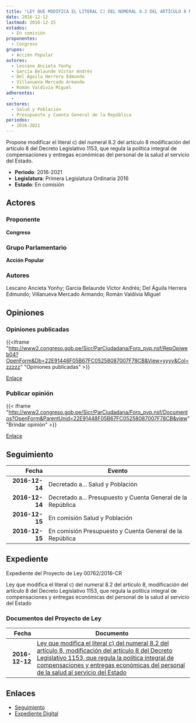 ```yaml
---
title: "LEY QUE MODIFICA EL LITERAL C) DEL NUMERAL 8.2 DEL ARTÍCULO 8 MODIFICACIÓN DEL ARTÍCULO 8 DEL DECRETO LEGISLATIVO 1153, QUE REGULA LA POLÍTICA INTEGRAL DE COMPENSACIONES Y ENTREGAS ECONÓMICAS DEL PERSONAL DE LA SALUD AL SERVICIO DEL ESTADO"
date: 2016-12-12
lastmod: 2016-12-15
estados: 
  - En comisión
proponentes: 
  - Congreso
grupos: 
  - Acción Popular
autores: 
  - Lescano Ancieta Yonhy
  - García Belaunde Víctor Andrés
  - Del Águila Herrera Edmundo
  - Villanueva Mercado Armando
  - Román Valdivia Miguel
adherentes: 
  - 
sectores: 
  - Salud y Población
  - Presupuesto y Cuenta General de la República
periodos: 
  - 2016-2021
---
```


Propone modificar el literal c) del numeral 8.2 del artículo 8 modificación del artículo 8 del Decreto Legislativo 1153, que regula la política integral de compensaciones y entregas económicas del personal de la salud al servicio del Estado.

- **Periodo**: 2016-2021
- **Legislatura**: Primera Legislatura Ordinaria 2016
- **Estado**: En comisión

## Actores

### Proponente

**Congreso**

### Grupo Parlamentario

**Acción Popular**

### Autores

Lescano Ancieta Yonhy; García Belaunde Víctor Andrés; Del Águila Herrera Edmundo; Villanueva Mercado Armando; Román Valdivia Miguel


## Opiniones

### Opiniones publicadas

{{<iframe "http://www2.congreso.gob.pe/Sicr/ParCiudadana/Foro_pvp.nsf/RepOpiweb04?OpenForm&Db=22E91448F05B67FC05258087007F78CB&View=yyyy&Col=zzzzz" "Opiniones publicadas" >}}

[Enlace](http://www2.congreso.gob.pe/Sicr/ParCiudadana/Foro_pvp.nsf/RepOpiweb04?OpenForm&Db=22E91448F05B67FC05258087007F78CB&View=yyyy&Col=zzzzz)
### Publicar opinión

{{< iframe "http://www2.congreso.gob.pe/Sicr/ParCiudadana/Foro_pvp.nsf/Documentos?OpenForm&ParentUnid=22E91448F05B67FC05258087007F78CB&view" "Brindar opinión" >}}

[Enlace](http://www2.congreso.gob.pe/Sicr/ParCiudadana/Foro_pvp.nsf/Documentos?OpenForm&ParentUnid=22E91448F05B67FC05258087007F78CB&view)

## Seguimiento

| Fecha | Evento |
|------:|--------|
| **2016-12-14** | Decretado a... Salud y Población|
| **2016-12-14** | Decretado a... Presupuesto y Cuenta General de la República|
| **2016-12-15** | En comisión Salud y Población|
| **2016-12-15** | En comisión Presupuesto y Cuenta General de la República|


## Expediente

Expediente del Proyecto de Ley 00762/2016-CR

Ley que modifica el literal c) del numeral 8.2 del artículo 8, modificación del artículo 8 del Decreto Legislativo 1153, que regula la política integral de compensaciones y entregas económicas del personal de la salud al servicio del Estado


### Documentos del Proyecto de Ley

| Fecha | Documento |
|------:|--------|
| **2016-12-12** | [Ley que modifica el literal c) del numeral 8.2 del artículo 8, modificación del artículo 8 del Decreto Legislativo 1153, que regula la política integral de compensaciones y entregas económicas del personal de la salud al servicio del Estado](http://www.leyes.congreso.gob.pe/Documentos/2016_2021/Proyectos_de_Ley_y_de_Resoluciones_Legislativas/PL0076220161212.pdf) |

## Enlaces 

- [Seguimiento](http://www2.congreso.gob.pe/Sicr/TraDocEstProc/CLProLey2016.nsf/f7fff46988ca05b1052578e100829cc7/40e5316bc7ded417052580870078cf3b?OpenDocument)
- [Expediente Digital](http://www2.congreso.gob.pe/Sicr/TraDocEstProc/CLProLey2016.nsf/f7fff46988ca05b1052578e100829cc7/40e5316bc7ded417052580870078cf3b?OpenDocument&Click=05257FB7005EB655.eb71d0cf91d8294e05256cdf006b5706/$Body/0.1C6C)
